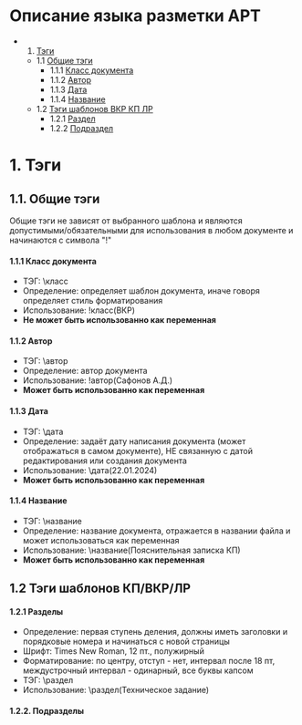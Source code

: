 # Описание языка разметки АРТ

* 1. [Тэги](#tags)
    * 1.1 [Общие тэги](#global_tags)
        * 1.1.1 [Класс документа](#global_class)
        * 1.1.2 [Автор](#global_author)
        * 1.1.3 [Дата](#global_date)
        * 1.1.4 [Название](#global_name)
    * 1.2 [Тэги шаблонов ВКР КП ЛР](#uni_tags)
        * 1.2.1 [Раздел](#uni_section)
        * 1.2.2 [Подраздел](#uni_usection)

# 1. Тэги <a name="tags"></a>

## 1.1. Общие тэги <a name="global_tags"></a>

Общие тэги не зависят от выбранного шаблона и являются допустимыми/обязательными для использования в любом документе и начинаются с символа "!"

#### 1.1.1 Класс документа <a name="global_class"></a>

* ТЭГ: \класс
* Определение: определяет шаблон документа, иначе говоря определяет стиль форматирования 
* Использование: !класс(ВКР)
* **Не может быть использованно как переменная**

#### 1.1.2 Автор <a name="global_author"></a>

* ТЭГ: \автор
* Определение: автор документа
* Использование: !автор(Сафонов А.Д.)
* **Может быть использованно как переменная**

#### 1.1.3 Дата <a name="global_date"></a>

* ТЭГ: \дата
* Определение: задаёт дату написания документа (может отображаться в самом документе), НЕ связанную с датой редактирования или создания документа
* Использование: \дата(22.01.2024)
* **Может быть использованно как переменная**

#### 1.1.4 Название <a name="global_name"></a>

* ТЭГ: \название
* Определение: название документа, отражается в названии файла и может использоваться как переменная 
* Использование: \название(Пояснительная записка КП)
* **Может быть использованно как переменная**

## 1.2 Тэги шаблонов КП/ВКР/ЛР <a name="uni_tags"></a>

#### 1.2.1 Разделы <a name="uni_section"></a>

* Определение: первая ступень деления, должны иметь заголовки и порядковые номера и начинаться с новой страницы
* Шрифт: Times New Roman, 12 пт., полужирный
* Форматирование: по центру, отступ - нет, интервал после 18 пт, междустрочный интервал - одинарный, все буквы капсом
* ТЭГ: \раздел
* Использование: \раздел(Техническое задание)

#### 1.2.2. Подразделы <a name="uni_usection"></a>
